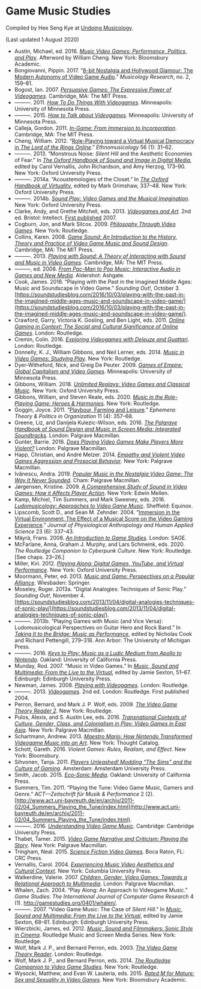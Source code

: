 # Game Music Studies

Compiled by Hee Seng Kye at [Undoing Musicology](https://undoingmusicology.com).

(Last updated 1 August 2020)

* Austin, Michael, ed. 2016. [*Music Video Games: Performance, Politics, and Play*](https://www.amazon.com/Music-Video-Games-Performance-Approaches/dp/150130853X/). Afterword by William Cheng. New York: Bloomsbury Academic.
* Bongiovanni, Pippin. 2017. “[8-bit Nostalgia and Hollywood Glamour: The Modern Autonomy of Video Game Audio](http://www.musicologyresearch.co.uk/publications/pippinbongiovanni-8-bitnostalgiaandhollywoodglamour).” *Musicology Research*, no. 2, 159–81.
* Bogost, Ian. 2007. [*Persuasive Games: The Expressive Power of Videogames*](https://www.amazon.com/Persuasive-Games-Expressive-Power-Videogames/dp/0262514885/). Cambridge, MA: The MIT Press.
* ———. 2011. [*How To Do Things With Videogames*](https://www.amazon.com/How-Things-Videogames-Electronic-Mediations/dp/081667647X/). Minneapolis: University of Minnesota Press.
* ———. 2015. [*How to Talk about Videogames*](https://www.amazon.com/Talk-about-Videogames-Electronic-Mediations/dp/0816699127/). Minneapolis: University of Minnesota Press.
* Calleja, Gordon. 2011. [*In-Game: From Immersion to Incorporation*](https://www.amazon.com/Game-Immersion-Incorporation-MIT-Press/dp/0262015463/). Cambridge, MA: The MIT Press.
* Cheng, William. 2012. “[Role-Playing toward a Virtual Musical Democracy in *The Lord of the Rings Online*](http://www.jstor.org/stable/10.5406/ethnomusicology.56.1.0031).” *Ethnomusicology* 56 (1): 31–62.
* ———. 2013. “Monstrous Noise: *Silent Hill* and the Aesthetic Economies of Fear.” In [*The Oxford Handbook of Sound and Image in Digital Media*](https://www.amazon.com/Oxford-Handbook-Sound-Digital-Handbooks/dp/019975764X/), edited by Carol Vernallis, John Richardson, and Amy Herzog, 173–90. New York: Oxford University Press.
* ———. 2014a. “Acoustemologies of the Closet.” In [*The Oxford Handbook of Virtuality*](https://www.amazon.com/Oxford-Handbook-Virtuality-Handbooks/dp/0190270357/), edited by Mark Grimshaw, 337–48. New York: Oxford University Press.
* ———. 2014b. [*Sound Play: Video Games and the Musical Imagination*](https://www.amazon.com/Sound-Play-Musical-Imagination-Oxford/dp/0199969973/). New York: Oxford University Press.
* Clarke, Andy, and Grethe Mitchell, eds. 2013. [*Videogames and Art*](http://press.uchicago.edu/ucp/books/book/distributed/V/bo11486194.html). 2nd ed. Bristol: Intellect. [First published](https://www.intellectbooks.co.uk/books/view-Book,id=4565/) 2007.
* Cogburn, Jon, and Mark Silcox. 2009. [*Philosophy Through Video Games*](https://www.amazon.com/Philosophy-Through-Video-Games-Cogburn/dp/0415988586/). New York: Routledge.
* Collins, Karen. 2008. [*Game Sound: An Introduction to the History, Theory and Practice of Video Game Music and Sound Design*](https://www.amazon.com/Game-Sound-Introduction-History-Practice/dp/026203378X/). Cambridge, MA: The MIT Press.
* ———. 2013. [*Playing with Sound: A Theory of Interacting with Sound and Music in Video Games*](https://www.amazon.com/Playing-Sound-Theory-Interacting-Music/dp/0262018675/). Cambridge, MA: The MIT Press.
* ———, ed. 2008. [*From Pac-Man to Pop Music: Interactive Audio in Games and New Media*](https://www.amazon.com/Pac-Man-Pop-Music-Interactive-Ashgate-ebook/dp/B00AW99IFM/). Aldershot: Ashgate.
* Cook, James. 2016. “Playing with the Past in the Imagined Middle Ages: Music and Soundscape in Video Game.” *Sounding Out!*, October 3. [https://soundstudiesblog.com/2016/10/03/playing-with-the-past-in-the-imagined-middle-ages-music-and-soundscape-in-video-game/](https://soundstudiesblog.com/2016/10/03/playing-with-the-past-in-the-imagined-middle-ages-music-and-soundscape-in-video-game/).
* Crawford, Garry, Victoria K. Gosling, and Ben Light, eds. 2011. [*Online Gaming in Context: The Social and Cultural Significance of Online Games*](https://www.routledge.com/Online-Gaming-in-Context-The-social-and-cultural-significance-of-online/Crawford-Gosling-Light/p/book/9780415556194). London: Routledge.
* Cremin, Colin. 2016. [*Exploring Videogames with Deleuze and Guattari*](https://www.amazon.com/Exploring-Videogames-Deleuze-Guattari-affective/dp/1138925535/). London: Routledge.
* Donnelly, K. J., William Gibbons, and Neil Lerner, eds. 2014. [*Music in Video Games: Studying Play*](https://www.amazon.com/Music-Video-Games-Studying-Routledge/dp/041563444X/). New York: Routledge.
* Dyer-Witheford, Nick, and Greig De Peuter. 2009. [*Games of Empire: Global Capitalism and Video Games*](https://www.amazon.com/Games-Empire-Capitalism-Electronic-Mediations/dp/0816666113). Minneapolis: University of Minnesota Press.
* Gibbons, William. 2018. [*Unlimited Replays: Video Games and Classical Music*](https://www.amazon.com/Unlimited-Replays-Video-Classical-Oxford/dp/0190265264/). New York: Oxford University Press.
* Gibbons, William, and Steven Reale, eds. 2020. [*Music in the Role-Playing Game: Heroes & Harmonies*](https://www.amazon.com/Music-Role-Playing-Game-Harmonies-Routledge/dp/0815369042/). New York: Routledge.
* Goggin, Joyce. 2011. “[Playbour, Farming and Leisure](http://www.ephemerajournal.org/contribution/playbour-farming-and-labour).” *Ephemera: Theory & Politics in Organization* 11 (4): 357–68.
* Greene, Liz, and Danijela Kulezic-Wilson, eds. 2016. [*The Palgrave Handbook of Sound Design and Music in Screen Media: Integrated Soundtracks*](https://www.amazon.com/Palgrave-Handbook-Sound-Design-Screen/dp/1137516798/). London: Palgrave Macmillan.
* Gunter, Barrie. 2016. [*Does Playing Video Games Make Players More Violent?*](https://www.amazon.com/Playing-Video-Games-Players-Violent/dp/1137579846/) London: Palgrave Macmillan.
* Happ, Christian, and André Melzer. 2014. [*Empathy and Violent Video Games Aggression and Prosocial Behavior*](http://www.palgrave.com/br/book/9781137440129). New York: Palgrave Macmillan.
* Ivănescu, Andra. 2019. [*Popular Music in the Nostalgia Video Game: The Way It Never Sounded*](https://www.amazon.com/Popular-Music-Nostalgia-Video-Game/dp/3030042804/). Cham: Palgrave Macmillan.
* Jørgensen, Kristine. 2009. [*A Comprehensive Study of Sound in Video Games: How it Affects Player Action*](http://mellenpress.com/book/Comprehensive-Study-of-Sound-in-Computer-Games-How-Audio-Affects-Player-Action/7897/). New York: Edwin Mellen.
* Kamp, Michiel, Tim Summers, and Mark Sweeney, eds. 2016. [*Ludomusicology: Approaches to Video Game Music*](https://www.equinoxpub.com/home/ludomusicology/). Sheffield: Equinox.
* Lipscomb, Scott D., and Sean M. Zehnder. 2004. “[Immersion in the Virtual Environment: The Effect of a Musical Score on the Video Gaming Experience](http://doi.org/10.2114/jpa.23.337).” *Journal of Physiological Anthropology and Human Applied Science* 23 (6): 337–43.
* Mäyrä, Frans. 2008. [*An Introduction to Game Studies*](https://www.amazon.com/Introduction-Game-Studies-Frans-Mayra/dp/141293446X/). London: SAGE.
* McFarlane, Anna, Graham J. Murphy, and Lars Schmeink, eds. 2020. *The Routledge Companion to Cyberpunk Culture*. New York: Routledge. [See chaps. 23–26.]
* Miller, Kiri. 2012. [*Playing Along: Digital Games, YouTube, and Virtual Performance*](https://www.amazon.com/Playing-Along-Digital-YouTube-Performance/dp/0199753466/). New York: Oxford University Press.
* Moormann, Peter, ed. 2013. [*Music and Game: Perspectives on a Popular Alliance*](https://www.amazon.com/Music-Game-Perspectives-Popular-Alliance/dp/3531174096/). Wiesbaden: Springer.
* Moseley, Roger. 2013a. “Digital Analogies: Techniques of Sonic Play.” *Sounding Out!*, November 4. [https://soundstudiesblog.com/2013/11/04/digital-analogies-techniques-of-sonic-play/](https://soundstudiesblog.com/2013/11/04/digital-analogies-techniques-of-sonic-play/).
* ———. 2013b. “Playing Games with Music (and Vice Versa): Ludomusicological Perspectives on Guitar Hero and Rock Band.” In [*Taking It to the Bridge: Music as Performance*](https://www.amazon.com/Taking-Bridge-Music-as-Performance/dp/0472051776/), edited by Nicholas Cook and Richard Pettengill, 279–318. Ann Arbor: The University of Michigan Press.
* ———. 2016. [*Keys to Play: Music as a Ludic Medium from Apollo to Nintendo*](https://doi.org/10.1525/luminos.16). Oakland: University of California Press.
* Munday, Rod. 2007. “Music in Video Games.” In [*Music, Sound and Multimedia: From the Live to the Virtual*](http://edinburgh.universitypressscholarship.com/view/10.3366/edinburgh/9780748625338.001.0001/upso-9780748625338), edited by Jamie Sexton, 51–67. Edinburgh: Edinburgh University Press.
* Newman, James. 2008. [*Playing with Videogames*](https://www.amazon.com/Playing-Videogames-James-Newman/dp/0415385237/). London: Routledge.
* ———. 2013. [*Videogames*](https://www.amazon.com/Videogames-James-Newman/dp/0415669162/). 2nd ed. London: Routledge. First published 2004.
* Perron, Bernard, and Mark J. P. Wolf, eds. 2009. [*The Video Game Theory Reader 2*](http://www.tandfebooks.com/isbn/9780203887660). New York: Routledge.
* Pulos, Alexis, and S. Austin Lee, eds. 2016. [*Transnational Contexts of Culture, Gender, Class, and Colonialism in Play: Video Games in East Asia*](http://www.springer.com/kr/book/9783319438160). New York: Palgrave Macmillan.
* Schartmann, Andrew. 2013. [*Maestro Mario: How Nintendo Transformed Videogame Music into an Art*](https://www.amazon.com/Maestro-Mario-Andrew-Schartmann-ebook/dp/B00IB1XMZ0/). New York: Thought Catalog.
* Schott, Gareth. 2016. *Violent Games: Rules, Realism, and Effect*. New York: Bloomsbury.
* Sihvonen, Tanja. 2011. [*Players Unleashed! Modding “The Sims” and the Culture of Gaming*](https://www.amazon.com/Players-Unleashed-Amsterdam-University-MediaMatters/dp/9089642013). Amsterdam: Amsterdam University Press.
* Smith, Jacob. 2015. [*Eco-Sonic Media*](https://www.amazon.com/Eco-Sonic-Media-Jacob-Smith/dp/0520286146/). Oakland: University of California Press.
* Summers, Tim. 2011. “Playing the Tune: Video Game Music, Gamers and Genre.” *ACT—Zeitschrift für Musik & Performance* 2 (2). [http://www.act.uni-bayreuth.de/en/archiv/2011-02/04_Summers_Playing_the_Tune/index.html](http://www.act.uni-bayreuth.de/en/archiv/2011-02/04_Summers_Playing_the_Tune/index.html).
* ———. 2016. [*Understanding Video Game Music*](https://www.amazon.com/Understanding-Video-Game-Music-Summers/dp/1107116872/). Cambridge: Cambridge University Press.
* Thabet, Tamer. 2015. [*Video Game Narrative and Criticism: Playing the Story*](https://www.amazon.com/Video-Game-Narrative-Criticism-Playing/dp/1137525533/). New York: Palgrave Macmillan.
* Tringham, Neal. 2015. [*Science Fiction Video Games*](https://www.amazon.com/Science-Fiction-Video-Games-Tringham/dp/148220388X/). Boca Raton, FL: CRC Press.
* Vernallis, Carol. 2004. [*Experiencing Music Video Aesthetics and Cultural Context*](https://cup.columbia.edu/book/experiencing-music-video/9780231117982). New York: Columbia University Press.
* Walkerdine, Valerie. 2007. [*Children, Gender, Video Games: Towards a Relational Approach to Multimedia*](https://www.amazon.com/Children-Gender-Video-Games-Relational/dp/0230584713/). London: Palgrave Macmillan.
* Whalen, Zach. 2004. “Play Along: An Approach to Videogame Music.” *Game Studies: The International Journal of Computer Game Research* 4 (1). http://gamestudies.org/0401/whalen/.
* ———. 2007. “Video Game Music: The Case of *Silent Hill*.” In [*Music, Sound and Multimedia: From the Live to the Virtual*](http://edinburgh.universitypressscholarship.com/view/10.3366/edinburgh/9780748625338.001.0001/upso-9780748625338), edited by Jamie Sexton, 68–81. Edinburgh: Edinburgh University Press.
* Wierzbicki, James, ed. 2012. [*Music, Sound and Filmmakers: Sonic Style in Cinema*](https://www.routledge.com/Music-Sound-and-Filmmakers-Sonic-Style-in-Cinema/Wierzbicki/p/book/9780415898942). Routledge Music and Screen Media Series. New York: Routledge.
* Wolf, Mark J. P., and Bernard Perron, eds. 2003. [*The Video Game Theory Reader*](http://www.tandfebooks.com/isbn/9780203700457). London: Routledge.
* Wolf, Mark J. P., and Bernard Perron, eds. 2014. [*The Routledge Companion to Video Game Studies*](https://www.routledge.com/The-Routledge-Companion-to-Video-Game-Studies/Wolf-Perron/p/book/9780415533324). New York: Routledge.
* Wysocki, Matthew, and Evan W. Lauteria, eds. 2015. [*Rated M for Mature: Sex and Sexuality in Video Games*](https://www.amazon.com/Rated-Mature-Sexuality-Video-Games/dp/1628925779). New York: Bloomsbury Academic.